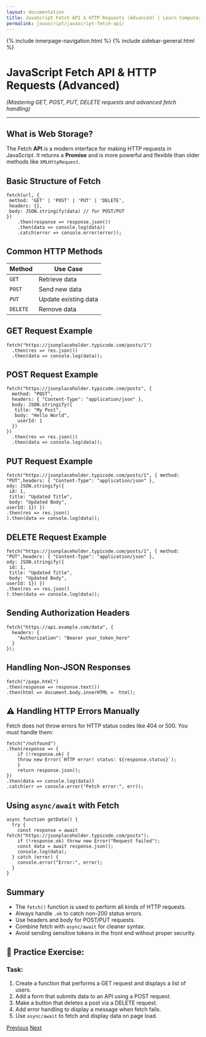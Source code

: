 ```yaml
---
layout: documentation
title: JavaScript Fetch API & HTTP Requests (Advanced) | Learn Computer Academy
permalink: javascript/javascript-fetch-api/
---
```

<div class="loader">
{% include innerpage-navigation.html %}
{% include sidebar-general.html %}
            <div class="page-content">
                <div class="content-wrapper">
                    <div class="row">
                        <div class="col-md-9 content">
                            <!-- Your content goes started here -->
                            <div class="doc-content">
                                <h1>JavaScript Fetch API & HTTP Requests (Advanced)</h1>
                                <p><em>(Mastering GET, POST, PUT, DELETE requests and advanced fetch handling)</em></p>
                                <hr>
                                <h2>What is Web Storage?</h2>
                                <p>The Fetch <strong>API</strong> is a modern interface for making HTTP requests in JavaScript. It returns a <strong>Promise</strong> and is more powerful and flexible than older methods like <code>XMLHttpRequest</code>.</p>
                                <h2>Basic Structure of Fetch</h2>
                                <pre class="snippet"><code class="js">fetch(url, {
 method: 'GET' | 'POST' | 'PUT' | 'DELETE',
 headers: {},
 body: JSON.stringify(data) // for POST/PUT
})
    .then(response => response.json())
    .then(data => console.log(data))
    .catch(error => console.error(error));
</code></pre>
                                <h2>Common HTTP Methods</h2>
                                <table class="table table-striped table-bordered">
                                  <thead class="thead-shades">
                                      <tr>
                                          <th scope="col">Method</th>
                                          <th scope="col">Use Case</th>
                                      </tr>
                                  </thead>
                                  <tbody>  
                                      <tr>
                                          <td><code>GET</code></td>
                                          <td>Retrieve data</td>
                                      </tr>                                       
                                      <tr>
                                          <td><code>POST</code></td>
                                          <td>Send new data</td>
                                      </tr>
                                      <tr>
                                          <td><code>PUT</code></td>
                                          <td>Update existing data</td>
                                      </tr>
                                      <tr>
                                          <td><code>DELETE</code></td>
                                          <td>Remove data</td>
                                      </tr>
                                  </tbody>
                              </table>
                              <h2>GET Request Example</h2>
                              <pre class="snippet"><code class="js">fetch("https://jsonplaceholder.typicode.com/posts/1")
  .then(res => res.json())
  .then(data => console.log(data));
</code></pre>
                            <h2>POST Request Example</h2>
                            <pre class="snippet"><code class="js">fetch("https://jsonplaceholder.typicode.com/posts", {
  method: "POST",
  headers: { "Content-Type": "application/json" },
  body: JSON.stringify({
   title: "My Post",
   body: "Hello World",
    userId: 1
  })
})
  .then(res => res.json())
  .then(data => console.log(data));
</code></pre>
                            <h2>PUT Request Example</h2>
                            <pre class="snippet"><code class="js">fetch("https://jsonplaceholder.typicode.com/posts/1", { method: "PUT",headers: { "Content-Type": "application/json" },
ody: JSON.stringify({
 id: 1,
 title: "Updated Title",
 body: "Updated Body",
userId: 1}) })
.then(res => res.json()
).then(data => console.log(data));
</code></pre>
                            <h2>DELETE Request Example</h2>
                            <pre class="snippet"><code class="js">fetch("https://jsonplaceholder.typicode.com/posts/1", { method: "PUT",headers: { "Content-Type": "application/json" },
ody: JSON.stringify({
 id: 1,
 title: "Updated Title",
 body: "Updated Body",
userId: 1}) })
.then(res => res.json()
).then(data => console.log(data));
</code></pre>
                            <h2>Sending Authorization Headers</h2>
                            <pre class="snippet"><code class="js">fetch("https://api.example.com/data", {
  headers: {
    "Authorization": "Bearer your_token_here"
  }
});</code></pre>
                            <h2>Handling Non-JSON Responses</h2>
                            <pre class="snippet"><code class="js">fetch("/page.html")
.then(response => response.text())
.then(html => document.body.innerHTML =  html);                            
</code></pre>
                            <h2>⚠️ Handling HTTP Errors Manually</h2>
                            <p>Fetch does not throw errors for HTTP status codes like 404 or 500. You must handle them:</p>
                            <pre class="snippet"><code class="js">fetch("/notfound")
.then(response => {
    if (!response.ok) {
    throw new Error(`HTTP error! status: ${response.status}`);
    }
    return response.json();
})
.then(data => console.log(data))
.catch(err => console.error("Fetch error:", err));</code></pre>
                            <h2>Using <code>async/await</code> with Fetch</h2>
                            <pre class="snippet"><code class="js">async function getData() {
  try {
    const response = await fetch("https://jsonplaceholder.typicode.com/posts");
    if (!response.ok) throw new Error("Request failed");
    const data = await response.json();
    console.log(data);
  } catch (error) {
    console.error("Error:", error);
  }
}</code></pre>
                              <h2>Summary</h2>
                              <ul>
                                <li>The <code>fetch()</code> function is used to perform all kinds of HTTP requests.</li>
                                <li>Always handle <code>.ok</code> to catch non-200 status errors.</li>
                                <li>Use headers and body for POST/PUT requests.</li>
                                <li>Combine fetch with <code>async/await</code> for cleaner syntax.</li>
                                <li>Avoid sending sensitive tokens in the front end without proper security.</li>
                              </ul>             
                              <h2>🧪 Practice Exercise:</h2>
                              <h3>Task:</h3>
                              <ol>
                                    <li>Create a function that performs a GET request and displays a list of users.</li>
                                    <li>Add a form that submits data to an API using a POST request.</li>
                                    <li>Make a button that deletes a post via a DELETE request.</li>
                                    <li>Add error handling to display a message when fetch fails.</li>
                                    <li>Use <code>async/await</code> to fetch and display data on page load.</li>
                              </ol>
                            <!-- /.Your content goes ends here -->
                            <div class="footer-btn d-flex justify-content-between">
                                <a href="/javascript/javascript-json-and-data-fetching" class="btn"><i class="fas fa-arrow-circle-left"></i>Previous</a>
                                <a href="/javascript/" class="btn">Next<i class="fas fa-arrow-circle-right"></i></a>
                            </div>
                            <!-- /.End of footer button -->
                        </div>
                    </div>
                </div>

